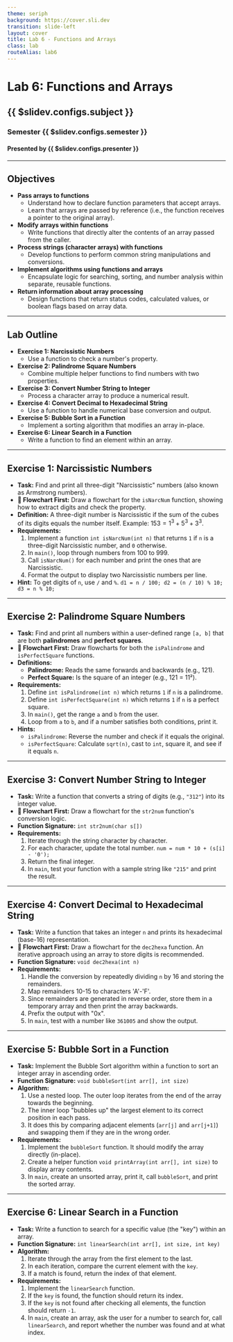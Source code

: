 ```yaml
---
theme: seriph
background: https://cover.sli.dev
transition: slide-left
layout: cover
title: Lab 6 - Functions and Arrays
class: lab
routeAlias: lab6
---
```


# Lab 6: Functions and Arrays
## {{ $slidev.configs.subject }}
### Semester {{ $slidev.configs.semester }}
#### Presented by {{ $slidev.configs.presenter }}

---

## Objectives

*   **Pass arrays to functions**
    *   Understand how to declare function parameters that accept arrays.
    *   Learn that arrays are passed by reference (i.e., the function receives a pointer to the original array).
*   **Modify arrays within functions**
    *   Write functions that directly alter the contents of an array passed from the caller.
*   **Process strings (character arrays) with functions**
    *   Develop functions to perform common string manipulations and conversions.
*   **Implement algorithms using functions and arrays**
    *   Encapsulate logic for searching, sorting, and number analysis within separate, reusable functions.
*   **Return information about array processing**
    *   Design functions that return status codes, calculated values, or boolean flags based on array data.

---

## Lab Outline

*   **Exercise 1: Narcissistic Numbers**
    *   Use a function to check a number's property.
*   **Exercise 2: Palindrome Square Numbers**
    *   Combine multiple helper functions to find numbers with two properties.
*   **Exercise 3: Convert Number String to Integer**
    *   Process a character array to produce a numerical result.
*   **Exercise 4: Convert Decimal to Hexadecimal String**
    *   Use a function to handle numerical base conversion and output.
*   **Exercise 5: Bubble Sort in a Function**
    *   Implement a sorting algorithm that modifies an array in-place.
*   **Exercise 6: Linear Search in a Function**
    *   Write a function to find an element within an array.

---

## Exercise 1: Narcissistic Numbers

*   **Task:** Find and print all three-digit "Narcissistic" numbers (also known as Armstrong numbers).
*   **📝 Flowchart First:** Draw a flowchart for the `isNarcNum` function, showing how to extract digits and check the property.
*   **Definition:** A three-digit number is Narcissistic if the sum of the cubes of its digits equals the number itself. Example: $153 = 1^3 + 5^3 + 3^3$.
*   **Requirements:**
    1.  Implement a function `int isNarcNum(int n)` that returns `1` if `n` is a three-digit Narcissistic number, and `0` otherwise.
    2.  In `main()`, loop through numbers from 100 to 999.
    3.  Call `isNarcNum()` for each number and print the ones that are Narcissistic.
    4.  Format the output to display two Narcissistic numbers per line.
*   **Hint:** To get digits of `n`, use `/` and `%`. `d1 = n / 100; d2 = (n / 10) % 10; d3 = n % 10;`

---

## Exercise 2: Palindrome Square Numbers

*   **Task:** Find and print all numbers within a user-defined range `[a, b]` that are both **palindromes** and **perfect squares**.
*   **📝 Flowchart First:** Draw flowcharts for both the `isPalindrome` and `isPerfectSquare` functions.
*   **Definitions:**
    *   **Palindrome:** Reads the same forwards and backwards (e.g., 121).
    *   **Perfect Square:** Is the square of an integer (e.g., 121 = 11²).
*   **Requirements:**
    1.  Define `int isPalindrome(int n)` which returns `1` if `n` is a palindrome.
    2.  Define `int isPerfectSquare(int n)` which returns `1` if `n` is a perfect square.
    3.  In `main()`, get the range `a` and `b` from the user.
    4.  Loop from `a` to `b`, and if a number satisfies both conditions, print it.
*   **Hints:**
    *   `isPalindrome`: Reverse the number and check if it equals the original.
    *   `isPerfectSquare`: Calculate `sqrt(n)`, cast to `int`, square it, and see if it equals `n`.

---

## Exercise 3: Convert Number String to Integer

*   **Task:** Write a function that converts a string of digits (e.g., `"312"`) into its integer value.
*   **📝 Flowchart First:** Draw a flowchart for the `str2num` function's conversion logic.
*   **Function Signature:** `int str2num(char s[])`
*   **Requirements:**
    1.  Iterate through the string character by character.
    2.  For each character, update the total number. `num = num * 10 + (s[i] - '0');`
    3.  Return the final integer.
    4.  In `main`, test your function with a sample string like `"215"` and print the result.

---

## Exercise 4: Convert Decimal to Hexadecimal String

*   **Task:** Write a function that takes an integer `n` and prints its hexadecimal (base-16) representation.
*   **📝 Flowchart First:** Draw a flowchart for the `dec2hexa` function. An iterative approach using an array to store digits is recommended.
*   **Function Signature:** `void dec2hexa(int n)`
*   **Requirements:**
    1.  Handle the conversion by repeatedly dividing `n` by 16 and storing the remainders.
    2.  Map remainders 10-15 to characters 'A'-'F'.
    3.  Since remainders are generated in reverse order, store them in a temporary array and then print the array backwards.
    4.  Prefix the output with "0x".
    5.  In `main`, test with a number like `361005` and show the output.

---

## Exercise 5: Bubble Sort in a Function

*   **Task:** Implement the Bubble Sort algorithm within a function to sort an integer array in ascending order.
*   **Function Signature:** `void bubbleSort(int arr[], int size)`
*   **Algorithm:**
    1.  Use a nested loop. The outer loop iterates from the end of the array towards the beginning.
    2.  The inner loop "bubbles up" the largest element to its correct position in each pass.
    3.  It does this by comparing adjacent elements (`arr[j]` and `arr[j+1]`) and swapping them if they are in the wrong order.
*   **Requirements:**
    1.  Implement the `bubbleSort` function. It should modify the array directly (in-place).
    2.  Create a helper function `void printArray(int arr[], int size)` to display array contents.
    3.  In `main`, create an unsorted array, print it, call `bubbleSort`, and print the sorted array.

---

## Exercise 6: Linear Search in a Function

*   **Task:** Write a function to search for a specific value (the "key") within an array.
*   **Function Signature:** `int linearSearch(int arr[], int size, int key)`
*   **Algorithm:**
    1.  Iterate through the array from the first element to the last.
    2.  In each iteration, compare the current element with the `key`.
    3.  If a match is found, return the index of that element.
*   **Requirements:**
    1.  Implement the `linearSearch` function.
    2.  If the `key` is found, the function should return its index.
    3.  If the `key` is not found after checking all elements, the function should return `-1`.
    4.  In `main`, create an array, ask the user for a number to search for, call `linearSearch`, and report whether the number was found and at what index.


<div style="position:fixed;bottom:0;right:20px;padding-bottom:30px">
<Link to="assessment" title="Go to Assessment Rubric 📝"/>
</div>
